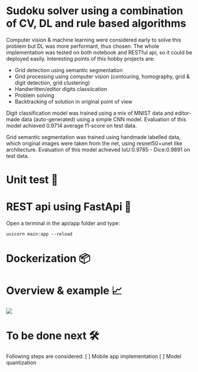 # Sudoku solver using a combination of CV, DL and rule based algorithms
Computer vision & machine learning were considered early to solve this problem but DL was more performant, thus chosen. The whole implementation was tested on both notebook and RESTful api, so it could be deployed easily.
Interesting points of this hobby projects are:
- Grid detection using semantic segmentation
- Grid processing using computer vision (contouring, homography, grid & digit detection, grid clustering)
- Handwritten/editor digits classiication
- Problem solving
- Backtracking of solution in original point of view

Digit classification model was trained using a mix of MNIST data and editor-made data (auto-generated) using a simple CNN model. Evaluation of this model achieved 0.9714 average f1-score on test data.

Grid semantic segmentation was trained using handmade labelled data, which original images were taken from the net, using resnet50+unet like architecture. Evaluation of this model achieved IoU:0.9785 - Dice:0.9891 on test data.

# Unit test 🔬

# REST api using FastApi 📡

Open a terminal in the api/app folder and type:
```
uvicorn main:app --reload
```

# Dockerization 📦

# Overview & example 📈

![](/assets/example1.png)

# To be done next 🛠
Following steps are considered:
[ ] Mobile app implementation
[ ] Model quantization
